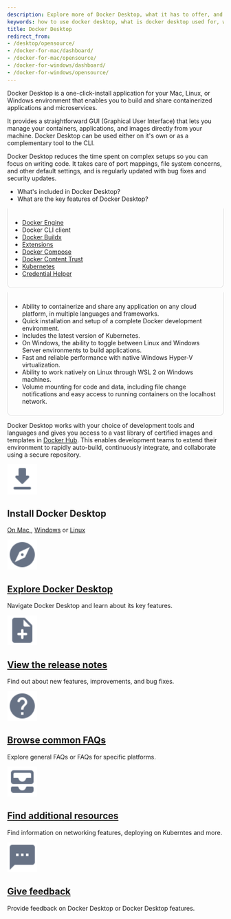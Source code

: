 ```yaml
---
description: Explore more of Docker Desktop, what it has to offer, and its key features. Take the next step by downloading or find additional resources.
keywords: how to use docker desktop, what is docker desktop used for, what does docker desktop do, using docker desktop
title: Docker Desktop
redirect_from:
- /desktop/opensource/
- /docker-for-mac/dashboard/
- /docker-for-mac/opensource/
- /docker-for-windows/dashboard/
- /docker-for-windows/opensource/
---
```


Docker Desktop is a one-click-install application for your Mac, Linux, or Windows environment
that enables you to build and share containerized applications and microservices. 

It provides a straightforward GUI (Graphical User Interface) that lets you manage your containers, applications, and images directly from your machine. Docker Desktop can be used either on it's own or as a complementary tool to the CLI. 

Docker Desktop reduces the time spent on complex setups so you can focus on writing code. It takes care of port mappings, file system concerns, and other default settings, and is regularly updated with bug fixes and security updates.

<style>
.tab-content > .tab-pane {s
  background-color: #fafafb;
  border: 1px solid #ddd;
  border-top: 0;
  padding: 10px;
  border-bottom-left-radius: 10px;
  border-bottom-right-radius: 10px;
  margin-bottom: 10px;
}
.night .tab-content > .tab-pane {
  background-color: #0e1c25;
  border: 1px solid #4f6071;
}
</style>
<ul class="nav nav-tabs">
<li class="active"><a data-toggle="tab" data-target="#includes">What's included in Docker Desktop?</a></li>
<li><a data-toggle="tab" data-target="#features">What are the key features of Docker Desktop?</a></li>
</ul>
<div class="tab-content">
<div id="includes" class="tab-pane fade in active" markdown="1">

- [Docker Engine](../engine/index.md)
- Docker CLI client
- [Docker Buildx](../build/index.md)
- [Extensions](extensions/index.md)
- [Docker Compose](../compose/index.md)
- [Docker Content Trust](../engine/security/trust/index.md)
- [Kubernetes](https://github.com/kubernetes/kubernetes/)
- [Credential Helper](https://github.com/docker/docker-credential-helpers/)

</div>
<div id="features" class="tab-pane fade" markdown="1">

* Ability to containerize and share any application on any cloud platform, in multiple languages and frameworks.
* Quick installation and setup of a complete Docker development environment.
* Includes the latest version of Kubernetes.
* On Windows, the ability to toggle between Linux and Windows Server environments to build applications.
* Fast and reliable performance with native Windows Hyper-V virtualization.
* Ability to work natively on Linux through WSL 2 on Windows machines.
* Volume mounting for code and data, including file change notifications and easy access to running containers on the localhost network.

</div>
</div>

Docker Desktop works with your choice of development tools and languages and
gives you access to a vast library of certified images and templates in
[Docker Hub](https://hub.docker.com/). This enables development teams to extend
their environment to rapidly auto-build, continuously integrate, and collaborate
using a secure repository.

<div class="component-container">
    <!--start row-->
    <div class="row">
      <div class="col-xs-12 col-sm-12 col-md-12 col-lg-4 block">
        <div class="component">
             <div class="component-icon">
                 <img src="/assets/images/download.svg" alt="Download and install" width="70" height="70">
                 </div>
                 <h2 id="docker-for-mac">Install Docker Desktop</h2>
                <p> <a href="/desktop/install/mac-install/">On Mac </a>, <a href="/desktop/install/windows-install/">Windows</a> or <a href="/desktop/install/linux-install/">Linux</a></p>
        </div>
      </div>
      <div class="col-xs-12 col-sm-12 col-md-12 col-lg-4 block">
        <div class="component">
            <div class="component-icon">
                 <a href="/desktop/use-desktop/"><img src="/assets/images/explore.svg" alt="Docker Desktop" width="70" height="70"></a>
            </div>
                <h2 id="docker-for-mac"><a href="/desktop/use-desktop/">Explore Docker Desktop</a></h2>
                <p>Navigate Docker Desktop and learn about its key features.</p>
         </div>
     </div>
     <div class="col-xs-12 col-sm-12 col-md-12 col-lg-4 block">
        <div class="component">
            <div class="component-icon">
                <a href="/desktop/release-notes/"><img src="/assets/images/note-add.svg" alt="Release notes" width="70" height="70"></a>
            </div>
                <h2 id="docker-for-linux"><a href="/desktop/release-notes/">View the release notes</a></h2>
                <p>Find out about new features, improvements, and bug fixes.</p>
        </div>
    </div>
    </div>
    <!--start row-->
    <div class="row">
     <div class="col-xs-12 col-sm-12 col-md-12 col-lg-4 block">
        <div class="component">
            <div class="component-icon">
                 <a href="/desktop/faqs/general/"><img src="/assets/images/help.svg" alt="FAQs" width="70" height="70"></a>
            </div>
                <h2 id="docker-for-linux"><a href="/desktop/faqs/general/">Browse common FAQs</a></h2>
                <p>Explore general FAQs or FAQs for specific platforms.</p>
        </div>
     </div>
     <div class="col-xs-12 col-sm-12 col-md-12 col-lg-4 block">
        <div class="component">
          <div class="component-icon">
                 <a href="/desktop/kubernetes/"><img src="/assets/images/all-inbox.svg" alt="Additional resources" width="70" height="70"></a>
          </div>
                <h2 id="docker-for-windows/install/"><a href="/desktop/kubernetes/">Find additional resources</a></h2>
                <p>Find information on networking features, deploying on Kuberntes and more.</p>
        </div>
      </div>
      <div class="col-xs-12 col-sm-12 col-md-12 col-lg-4 block">
        <div class="component">
            <div class="component-icon">
                <a href="/desktop/feedback/"><img src="/assets/images/sms.svg" alt="Give feedback" width="70" height="70"></a>
            </div>
                <h2 id="docker-for-windows/install/"><a href="/desktop/feedback/">Give feedback</a></h2>
                <p>Provide feedback on Docker Desktop or Docker Desktop features.</p>
        </div>
     </div>
    </div>
</div>

